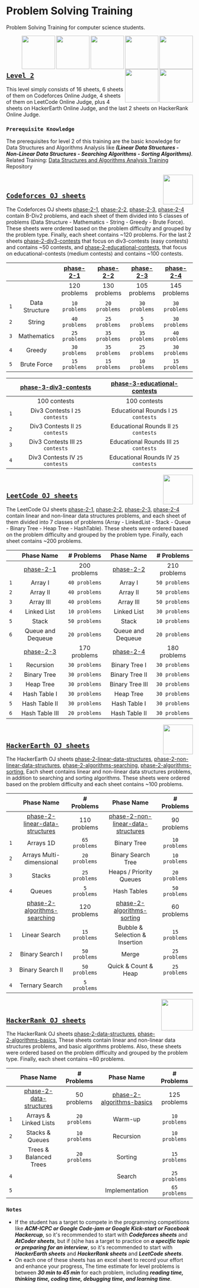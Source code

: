 # Problem Solving Training
Problem Solving Training for computer science students.

<img align="right" width="90" height="90" src="https://github.com/cs-MohamedAyman/Problem-Solving-Training/blob/master/online-judges-logos/codeforces.jpg">
<img align="right" width="90" height="90" src="https://github.com/cs-MohamedAyman/Problem-Solving-Training/blob/master/online-judges-logos/leetcode.jpg">
<img align="right" width="90" height="90" src="https://github.com/cs-MohamedAyman/Problem-Solving-Training/blob/master/online-judges-logos/algoexpert.jpg">
<img align="right" width="90" height="90" src="https://github.com/cs-MohamedAyman/Problem-Solving-Training/blob/master/online-judges-logos/atcoder.jpg">
<img align="right" width="90" height="90" src="https://github.com/cs-MohamedAyman/Problem-Solving-Training/blob/master/online-judges-logos/hackerearth.jpg">
<img align="right" width="90" height="90" src="https://github.com/cs-MohamedAyman/Problem-Solving-Training/blob/master/online-judges-logos/hackerrank.jpg">
<img align="right" width="90" height="90" src="https://github.com/cs-MohamedAyman/Problem-Solving-Training/blob/master/online-judges-logos/uri.jpg">
<br>
<br>
<br>
<br>

## [`Level 2`](https://github.com/cs-MohamedAyman/Problem-Solving-Training/tree/master/level-2/README.md)

This level simply consists of 16 sheets, 6 sheets of them on Codeforces Online Judge, 4 sheets of them on LeetCode Online Judge, plus 4 sheets on HackerEarth Online Judge, and the last 2 sheets on HackerRank Online Judge.

### `Prerequisite Knowledge`
The prerequisites for level 2 of this training are the basic knowledge for Data Structures and Algorithms Analysis like ***(Linear Data Structures - Non-Linear Data Structures - Searching Algorithms - Sorting Algorithms)***.
<br>
Related Training: [Data Structures and Algorithms Analysis Training](https://github.com/cs-MohamedAyman/Data-Structures-and-Algorithms-Analysis-Training) Repository

<img align="right" width="80" height="80" src="https://github.com/cs-MohamedAyman/Problem-Solving-Training/blob/master/online-judges-logos/codeforces.jpg">
<br>

## [`Codeforces OJ sheets`](https://github.com/cs-MohamedAyman/Problem-Solving-Training/tree/master/level-2/README.md)

The Codeforces OJ sheets [phase-2-1](https://github.com/cs-MohamedAyman/Problem-Solving-Training/tree/master/level-2/codeforces-phase-2-1), [phase-2-2](https://github.com/cs-MohamedAyman/Problem-Solving-Training/tree/master/level-2/codeforces-phase-2-2), [phase-2-3](https://github.com/cs-MohamedAyman/Problem-Solving-Training/tree/master/level-2/codeforces-phase-2-3), [phase-2-4](https://github.com/cs-MohamedAyman/Problem-Solving-Training/tree/master/level-2/codeforces-phase-2-4) contain B-Div2 problems, and each sheet of them divided into 5 classes of problems (Data Structure - Mathematics - String - Greedy - Brute Force). These sheets were ordered based on the problem difficulty and grouped by the problem type. Finally, each sheet contains ~120 problems. For the last 2 sheets [phase-2-div3-contests](https://github.com/cs-MohamedAyman/Problem-Solving-Training/tree/master/level-2/codeforces-phase-2-div3-contests) that focus on div3-contests (easy contests) and contains ~50 contests, and [phase-2-educational-contests](https://github.com/cs-MohamedAyman/Problem-Solving-Training/tree/master/level-2/codeforces-phase-2-educational-contests), that focus on educational-contests (medium contests) and contains ~100 contests.

| | | [phase-2-1](https://github.com/cs-MohamedAyman/Problem-Solving-Training/tree/master/level-2/codeforces-phase-2-1)                                                                 | [phase-2-2](https://github.com/cs-MohamedAyman/Problem-Solving-Training/tree/master/level-2/codeforces-phase-2-2)                                                                 | [phase-2-3](https://github.com/cs-MohamedAyman/Problem-Solving-Training/tree/master/level-2/codeforces-phase-2-3)                                                                 | [phase-2-4](https://github.com/cs-MohamedAyman/Problem-Solving-Training/tree/master/level-2/codeforces-phase-2-4)   |
|:---:|:---------------:|:-------------:|:-------------:|:-------------:|:-------------:|
|     |                 | 120 problems  | 130 problems  | 105 problems  | 145 problems  |
| `1` | Data Structure  | `10 problems` | `20 problems` | `30 problems` | `30 problems` |
| `2` | String          | `40 problems` | `25 problems` | `5 problems`  | `30 problems` |
| `3` | Mathematics     | `25 problems` | `35 problems` | `35 problems` | `40 problems` |
| `4` | Greedy          | `30 problems` | `35 problems` | `25 problems` | `30 problems` |
| `5` | Brute Force     | `15 problems` | `15 problems` | `10 problems` | `15 problems` |

|  | [phase-3-div3-contests](https://github.com/cs-MohamedAyman/Problem-Solving-Training/tree/master/level-3/codeforces-phase-3-div3-contests)                                        | [phase-3-educational-contests](https://github.com/cs-MohamedAyman/Problem-Solving-Training/tree/master/level-3/codeforces-phase-3-educational-contests) |
|:---:|:-------------------------------:|:------------------------------------:|
|     | 100 contests                    | 100 contests                         |
| `1` | Div3 Contests I   `25 contests` | Educational Rounds I   `25 contests` |
| `2` | Div3 Contests II  `25 contests` | Educational Rounds II  `25 contests` |
| `3` | Div3 Contests III `25 contests` | Educational Rounds III `25 contests` |
| `4` | Div3 Contests IV  `25 contests` | Educational Rounds IV  `25 contests` |

<img align="right" width="80" height="80" src="https://github.com/cs-MohamedAyman/Problem-Solving-Training/blob/master/online-judges-logos/leetcode.jpg">
<br>

## [`LeetCode OJ sheets`](https://github.com/cs-MohamedAyman/Problem-Solving-Training/tree/master/level-2/README.md)

The LeetCode OJ sheets [phase-2-1](https://github.com/cs-MohamedAyman/Problem-Solving-Training/tree/master/level-2/leetcode-phase-2-1), [phase-2-2](https://github.com/cs-MohamedAyman/Problem-Solving-Training/tree/master/level-2/leetcode-phase-2-2), [phase-2-3](https://github.com/cs-MohamedAyman/Problem-Solving-Training/tree/master/level-2/leetcode-phase-2-3), [phase-2-4](https://github.com/cs-MohamedAyman/Problem-Solving-Training/tree/master/level-2/leetcode-phase-2-4) contain linear and non-linear data structures problems, and each sheet of them divided into 7 classes of problems (Array - LinkedList - Stack - Queue - Binary Tree - Heap Tree - HashTable). These sheets were ordered based on the problem difficulty and grouped by the problem type. Finally, each sheet contains ~200 problems.

|     | Phase Name         | # Problems    | Phase Name        | # Problems   |
|:---:|:------------------:|:-------------:|:-----------------:|:------------:|
|  | [phase-2-1](https://github.com/cs-MohamedAyman/Problem-Solving-Training/tree/master/level-2/leetcode-phase-2-1)                     |   200 problems                              | [phase-2-2](https://github.com/cs-MohamedAyman/Problem-Solving-Training/tree/master/level-2/leetcode-phase-2-2)                     |   210 problems  |
| `1` | Array I           | `40 problems` | Array I           | `50 problems` |
| `2` | Array II          | `40 problems` | Array II          | `50 problems` |
| `3` | Array III         | `40 problems` | Array III         | `50 problems` |
| `4` | Linked List       | `10 problems` | Linked List       | `30 problems` |
| `5` | Stack             | `50 problems` | Stack             | `10 problems` |
| `6` | Queue and Dequeue | `20 problems` | Queue and Dequeue | `20 problems` |
|  | [phase-2-3](https://github.com/cs-MohamedAyman/Problem-Solving-Training/tree/master/level-2/leetcode-phase-2-3)                     |   170 problems                              | [phase-2-4](https://github.com/cs-MohamedAyman/Problem-Solving-Training/tree/master/level-2/leetcode-phase-2-4)                     |   180 problems  |
| `1` | Recursion         | `30 problems` | Binary Tree I     | `30 problems` |
| `2` | Binary Tree       | `30 problems` | Binary Tree II    | `30 problems` |
| `3` | Heap Tree         | `30 problems` | Binary Tree III   | `30 problems` |
| `4` | Hash Table I      | `30 problems` | Heap Tree         | `30 problems` |
| `5` | Hash Table II     | `30 problems` | Hash Table I      | `30 problems` |
| `6` | Hash Table III    | `20 problems` | Hash Table II     | `30 problems` |

<img align="right" width="80" height="80" src="https://github.com/cs-MohamedAyman/Problem-Solving-Training/blob/master/online-judges-logos/hackerearth.jpg">
<br>

## [`HackerEarth OJ sheets`](https://github.com/cs-MohamedAyman/Problem-Solving-Training/tree/master/level-2/README.md)

The HackerEarth OJ sheets [phase-2-linear-data-structures](https://github.com/cs-MohamedAyman/Problem-Solving-Training/tree/master/level-2/hackerearth-phase-2-linear-data-structures), [phase-2-non-linear-data-structures](https://github.com/cs-MohamedAyman/Problem-Solving-Training/tree/master/level-2/hackerearth-phase-2-non-linear-data-structures), [phase-2-algorithms-searching](https://github.com/cs-MohamedAyman/Problem-Solving-Training/tree/master/level-2/hackerearth-phase-2-algorithms-searching), [phase-2-algorithms-sorting](https://github.com/cs-MohamedAyman/Problem-Solving-Training/tree/master/level-2/hackerearth-phase-2-algorithms-sorting), Each sheet contains linear and non-linear data structures problems, in addition to searching and sorting algorithms. These sheets were ordered based on the problem difficulty and each sheet contains ~100 problems.

|     | Phase Name               | # Problems    | Phase Name              | # Problems   |
|:---:|:------------------------:|:-------------:|:-----------------------:|:-------------:|
| | [phase-2-linear-data-structures](https://github.com/cs-MohamedAyman/Problem-Solving-Training/tree/master/level-2/hackerearth-phase-2-linear-data-structures) | 110 problems       | [phase-2-non-linear-data-structures](https://github.com/cs-MohamedAyman/Problem-Solving-Training/tree/master/level-2/hackerearth-phase-2-non-linear-data-structures) | 90 problems |
| `1` | Arrays 1D                | `65 problems` | Binary Tree             | `10 problems` |
| `2` | Arrays Multi-dimensional | `20 problems` | Binary Search Tree      | `10 problems` |
| `3` | Stacks                   | `25 problems` | Heaps / Priority Queues | `20 problems` |
| `4` | Queues                   | `5 problems`  | Hash Tables             | `50 problems` |
| | [phase-2-algorithms-searching](https://github.com/cs-MohamedAyman/Problem-Solving-Training/tree/master/level-2/hackerearth-phase-2-algorithms-searching)  | 120 problems         | [phase-2-algorithms-sorting](https://github.com/cs-MohamedAyman/Problem-Solving-Training/tree/master/level-2/hackerearth-phase-2-algorithms-sorting)      | 60 problems      |
| `1` | Linear Search            | `15 problems` | Bubble & Selection & Insertion | `15 problems` |
| `2` | Binary Search I          | `50 problems` | Merge                          | `25 problems` |
| `3` | Binary Search II         | `50 problems` | Quick & Count & Heap           | `25 problems` |
| `4` | Ternary Search           | `5 problems`  |                                |               |

<img align="right" width="85" height="85" src="https://github.com/cs-MohamedAyman/Problem-Solving-Training/blob/master/online-judges-logos/hackerrank.jpg">
<br>

## [`HackerRank OJ sheets`](https://github.com/cs-MohamedAyman/Problem-Solving-Training/tree/master/level-2/README.md)

The HackerRank OJ sheets [phase-2-data-structures](https://github.com/cs-MohamedAyman/Problem-Solving-Training/tree/master/level-2/hackerrank-phase-2-data-structures), [phase-2-algorithms-basics](https://github.com/cs-MohamedAyman/Problem-Solving-Training/tree/master/level-2/hackerrank-phase-2-algorithms-basics), These sheets contain linear and non-linear data structures problems, and basic algorithms problems. Also, these sheets were ordered based on the problem difficulty and grouped by the problem type. Finally, each sheet contains ~80 problems.

|     | Phase Name                           | # Problems    | Phase Name             | # Problems    |
|:---:|:------------------------------------:|:-------------:|:----------------------:|:-------------:|
|  | [phase-2-data-structures](https://github.com/cs-MohamedAyman/Problem-Solving-Training/tree/master/level-2/hackerrank-phase-2-data-structures)     | 50 problems                  | [phase-2-algorithms-basics](https://github.com/cs-MohamedAyman/Problem-Solving-Training/tree/master/level-2/hackerrank-phase-2-algorithms-basics) | 125 problems |
| `1` | Arrays & Linked Lists  | `20 problems` | Warm-up        | `10 problems` |
| `2` | Stacks & Queues        | `10 problems` | Recursion      | `10 problems` |
| `3` | Trees & Balanced Trees | `20 problems` | Sorting        | `15 problems` |
| `4` |                        |               | Search         | `25 problems` |
| `5` |                        |               | Implementation | `65 problems` |

### `Notes`

* If the student has a target to compete in the programming competitions like ***ACM-ICPC or Google Code-jam or Google Kick-start or Facebook Hackercup***, so it's recommended to start with ***Codeforces sheets*** and ***AtCoder sheets***, but if (s)he has a target to practice on ***a specific topic or preparing for an interview***, so it's recommended to start with ***HackerEarth sheets*** and ***HackerRank sheets*** and ***LeetCode sheets***.
* On each one of these sheets has an excel sheet to record your effort and enhance your progress, The time estimate for level problems is between ***30 min to 45 min*** for each problem, including ***reading time, thinking time, coding time, debugging time, and learning time***.
